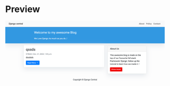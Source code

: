 # Preview

![Name](https://github.com/dystaSatria/Django-Python/blob/main/FirstCollegeApplication/mysite/Django-Central.png)
